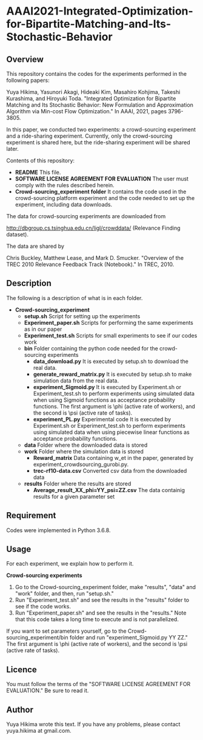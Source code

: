 # AAAI2021-Integrated-Optimization-for-Bipartite-Matching-and-Its-Stochastic-Behavior

## Overview
This repository contains the codes for the experiments performed in the following papers:
  
Yuya Hikima, Yasunori Akagi, Hideaki Kim, Masahiro Kohjima, Takeshi Kurashima, and Hiroyuki Toda. "Integrated Optimization for Bipartite Matching and Its Stochastic Behavior: New Formulation and Approximation Algorithm via Min-cost Flow Optimization." In AAAI, 2021, pages 3796-3805.

In this paper, we conducted two experiments: a crowd-sourcing experiment and a ride-sharing experiment.
Currently, only the crowd-sourcing experiment is shared here, but the ride-sharing experiment will be shared later.

Contents of this repository:
- **README** This file.
- **SOFTWARE LICENSE AGREEMENT FOR EVALUATION** The user must comply with the rules described herein.
- **Crowd-sourcing_experiment folder** It contains the code used in the crowd-sourcing platform experiment and the code needed to set up the experiment, including data downloads.

The data for crowd-sourcing experiments are downloaded from
  
http://dbgroup.cs.tsinghua.edu.cn/ligl/crowddata/ (Relevance Finding dataset).
  
The data are shared by
  
Chris Buckley, Matthew Lease, and Mark D. Smucker. "Overview of the TREC 2010 Relevance Feedback Track (Notebook)." In TREC, 2010.

## Description

The following is a description of what is in each folder.
- **Crowd-sourcing_experiment** 
  - **setup.sh** Script for setting up the experiments
  - **Experiment_paper.sh** Scripts for performing the same experiments as in our paper
  - **Experiment_test.sh** Scripts for small experiments to see if our codes work
  - **bin** Folder containing the python code needed for the crowd-sourcing experiments
    - **data_download.py** It is executed by setup.sh to download the real data.
    - **generate_reward_matrix.py** It is executed by setup.sh to make simulation data from the real data.
    - **experiment_Sigmoid.py** It is executed by Experiment.sh or Experiment_test.sh to perform experiments using simulated data when using Sigmoid functions as acceptance probability functions. The first argument is \phi (active rate of workers), and the second is \psi (active rate of tasks).
    - **experiment_PL.py** Experimental code It is executed by Experiment.sh or Experiment_test.sh to perform experiments using simulated data when using piecewise linear functions as acceptance probability functions.
  - **data** Folder where the downloaded data is stored
  - **work** Folder where the simulation data is stored
    - **Reward_matrix** Data containing w_et in the paper, generated by experiment_crowdsourcing_gurobi.py.
    - **trec-rf10-data.csv** Converted csv data from the downloaded data
  - **results** Folder where the results are stored
    - **Average_result_XX_phi=YY_psi=ZZ.csv** The data containig results for a given parameter set

## Requirement
Codes were implemented in Python 3.6.8.

## Usage
For each experiment, we explain how to perform it.

**Crowd-sourcing experiments** 
1. Go to the Crowd-sourcing_experiment folder, make "results", "data" and "work" folder, and then, run "setup.sh."
2. Run "Experiment_test.sh" and see the results in the "results" folder to see if the code works.
3. Run "Experiment_paper.sh" and see the results in the "results." Note that this code takes a long time to execute and is not parallelized.
  
If you want to set parameters yourself, go to the Crowd-sourcing_experiment/bin folder and run "experiment_Sigmoid.py YY ZZ." The first argument is \phi (active rate of workers), and the second is \psi (active rate of tasks).

## Licence
You must follow the terms of the "SOFTWARE LICENSE AGREEMENT FOR EVALUATION."
Be sure to read it.

## Author
Yuya Hikima wrote this text.
If you have any problems, please contact yuya.hikima at gmail.com.
